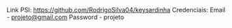 Link PSI: https://github.com/RodrigoSilva04/keysardinha
Credenciais: Email - projeto@gmail.com
              Password - projeto
